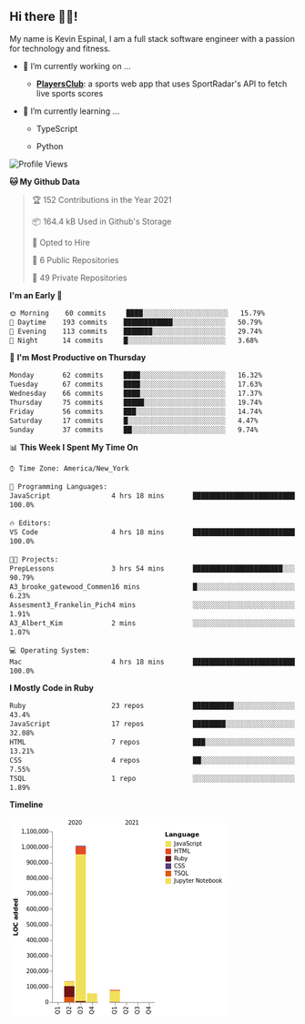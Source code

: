 ## Hi there 👋🏽!

My name is Kevin Espinal, I am a full stack software engineer with a passion for technology and fitness.

- 🔭 I’m currently working on ...

     - **[PlayersClub](https://playersclub.herokuapp.com/#/)**: a sports web app that uses SportRadar's API to fetch live sports scores

- 🌱 I’m currently learning ...

     - TypeScript
     
     - Python
     
<!--START_SECTION:waka-->
![Profile Views](http://img.shields.io/badge/Profile%20Views-0-blue)

**🐱 My Github Data** 

> 🏆 152 Contributions in the Year 2021
 > 
> 📦 164.4 kB Used in Github's Storage 
 > 
> 💼 Opted to Hire
 > 
> 📜 6 Public Repositories 
 > 
> 🔑 49 Private Repositories  
 > 
**I'm an Early 🐤** 

```text
🌞 Morning    60 commits     ████░░░░░░░░░░░░░░░░░░░░░   15.79% 
🌆 Daytime    193 commits    ████████████░░░░░░░░░░░░░   50.79% 
🌃 Evening    113 commits    ███████░░░░░░░░░░░░░░░░░░   29.74% 
🌙 Night      14 commits     █░░░░░░░░░░░░░░░░░░░░░░░░   3.68%

```
📅 **I'm Most Productive on Thursday** 

```text
Monday       62 commits     ████░░░░░░░░░░░░░░░░░░░░░   16.32% 
Tuesday      67 commits     ████░░░░░░░░░░░░░░░░░░░░░   17.63% 
Wednesday    66 commits     ████░░░░░░░░░░░░░░░░░░░░░   17.37% 
Thursday     75 commits     █████░░░░░░░░░░░░░░░░░░░░   19.74% 
Friday       56 commits     ███░░░░░░░░░░░░░░░░░░░░░░   14.74% 
Saturday     17 commits     █░░░░░░░░░░░░░░░░░░░░░░░░   4.47% 
Sunday       37 commits     ██░░░░░░░░░░░░░░░░░░░░░░░   9.74%

```


📊 **This Week I Spent My Time On** 

```text
⌚︎ Time Zone: America/New_York

💬 Programming Languages: 
JavaScript               4 hrs 18 mins       █████████████████████████   100.0%

🔥 Editors: 
VS Code                  4 hrs 18 mins       █████████████████████████   100.0%

🐱‍💻 Projects: 
PrepLessons              3 hrs 54 mins       ██████████████████████░░░   90.79% 
A3_brooke_gatewood_Commen16 mins             █░░░░░░░░░░░░░░░░░░░░░░░░   6.23% 
Assesment3_Frankelin_Pich4 mins              ░░░░░░░░░░░░░░░░░░░░░░░░░   1.91% 
A3_Albert_Kim            2 mins              ░░░░░░░░░░░░░░░░░░░░░░░░░   1.07%

💻 Operating System: 
Mac                      4 hrs 18 mins       █████████████████████████   100.0%

```

**I Mostly Code in Ruby** 

```text
Ruby                     23 repos            ██████████░░░░░░░░░░░░░░░   43.4% 
JavaScript               17 repos            ████████░░░░░░░░░░░░░░░░░   32.08% 
HTML                     7 repos             ███░░░░░░░░░░░░░░░░░░░░░░   13.21% 
CSS                      4 repos             ██░░░░░░░░░░░░░░░░░░░░░░░   7.55% 
TSQL                     1 repo              ░░░░░░░░░░░░░░░░░░░░░░░░░   1.89%

```


**Timeline**

![Chart not found](https://raw.githubusercontent.com/espinalk212/espinalk212/main/charts/bar_graph.png) 


<!--END_SECTION:waka-->


<!--
**espinalk212/espinalk212** is a ✨ _special_ ✨ repository because its `README.md` (this file) appears on your GitHub profile.

Here are some ideas to get you started:

- 🔭 I’m currently working on ...
- 🌱 I’m currently learning ...
- 👯 I’m looking to collaborate on ...
- 🤔 I’m looking for help with ...
- 💬 Ask me about ...
- 📫 How to reach me: ...
- 😄 Pronouns: ...
- ⚡ Fun fact: ...
-->
